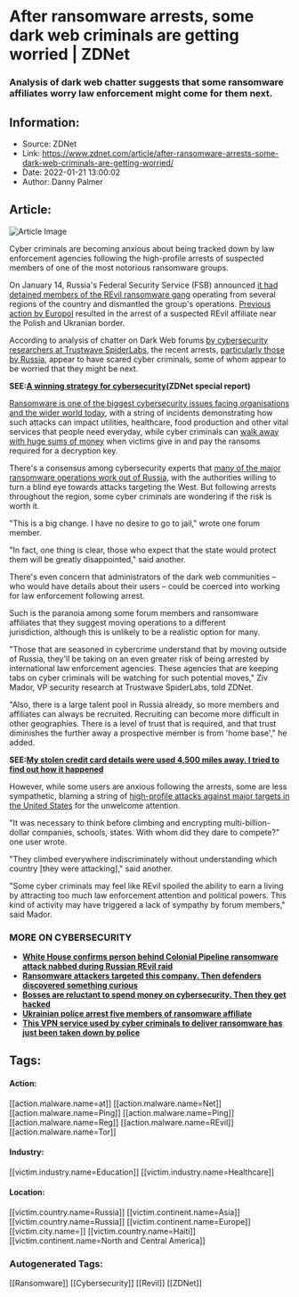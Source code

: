 # After ransomware arrests, some dark web criminals are getting worried | ZDNet
### Analysis of dark web chatter suggests that some ransomware affiliates worry law enforcement might come for them next.

## Information:
+ Source: ZDNet
+ Link: https://www.zdnet.com/article/after-ransomware-arrests-some-dark-web-criminals-are-getting-worried/
+ Date: 2022-01-21 13:00:02
+ Author: Danny Palmer


## Article:
![Article Image](https://www.zdnet.com/a/img/resize/36eacd57be8cf45d5617f398302d88af4e47917b/2021/12/06/65e99cdf-bb9a-43e6-b9f2-7bbcfab2c195/hacker-hands-typing-on-a-keyboard.jpg?width=770&height=578&fit=crop&auto=webp)

Cyber criminals are becoming anxious about being tracked down by law enforcement agencies following the high-profile arrests of suspected members of one of the most notorious ransomware groups. 

On January 14, Russia's Federal Security Service (FSB) announced [it had detained members of the REvil ransomware gang](https://www.zdnet.com/article/russian-authorities-take-down-revil-ransomware-gang/) operating from several regions of the country and dismantled the group's operations. [Previous action by Europol](https://www.zdnet.com/article/ransomware-suspected-revil-ransomware-affiliates-arrested/) resulted in the arrest of a suspected REvil affiliate near the Polish and Ukranian border. 


According to analysis of chatter on Dark Web forums [by cybersecurity researchers at Trustwave SpiderLabs](https://www.trustwave.com/en-us/resources/blogs/spiderlabs-blog/dark-web-recon-cybercriminals-fear-more-law-enforcement-action-in-the-wake-of-the-revil-takedown/), the recent arrests, [particularly those by Russia](https://www.zdnet.com/article/moscow-court-charges-8-revil-ransomware-hackers/), appear to have scared cyber criminals, some of whom appear to be worried that they might be next. 

**SEE:**[**A winning strategy for cybersecurity**](http://www.zdnet.com/topic/a-winning-strategy-for-cybersecurity/#link=%7B%22role%22:%22standard%22,%22href%22:%22http://www.zdnet.com/topic/a-winning-strategy-for-cybersecurity/%22,%22target%22:%22_blank%22,%22absolute%22:%22%22,%22linkText%22:%22%3Cstrong%3EA%20winning%20strategy%20for%20cybersecurity%3C/strong%3E%22%7D)**(ZDNet special report)**

[Ransomware is one of the biggest cybersecurity issues facing organisations and the wider world today](https://www.zdnet.com/article/have-we-reached-peak-ransomware-how-the-internets-biggest-security-problem-has-grown-and-what-happens-next/), with a string of incidents demonstrating how such attacks can impact utilities, healthcare, food production and other vital services that people need everyday, while cyber criminals can [walk away with huge sums of money](https://www.zdnet.com/article/this-company-was-hit-with-ransomware-but-didnt-have-to-pay-up-heres-how-they-did-it/) when victims give in and pay the ransoms required for a decryption key.   

There's a consensus among cybersecurity experts that [many of the major ransomware operations work out of Russia](https://www.zdnet.com/article/biden-and-putin-spar-over-cybersecurity-ransomware-at-geneva-summit/), with the authorities willing to turn a blind eye towards attacks targeting the West. But following arrests throughout the region, some cyber criminals are wondering if the risk is worth it. 

"This is a big change. I have no desire to go to jail," wrote one forum member. 






"In fact, one thing is clear, those who expect that the state would protect them will be greatly disappointed," said another. 

There's even concern that administrators of the dark web communities – who would have details about their users – could be coerced into working for law enforcement following arrest. 

Such is the paranoia among some forum members and ransomware affiliates that they suggest moving operations to a different jurisdiction, although this is unlikely to be a realistic option for many. 

"Those that are seasoned in cybercrime understand that by moving outside of Russia, they'll be taking on an even greater risk of being arrested by international law enforcement agencies. These agencies that are keeping tabs on cyber criminals will be watching for such potential moves," Ziv Mador, VP security research at Trustwave SpiderLabs, told ZDNet. 

"Also, there is a large talent pool in Russia already, so more members and affiliates can always be recruited. Recruiting can become more difficult in other geographies. There is a level of trust that is required, and that trust diminishes the further away a prospective member is from 'home base'," he added. 

**SEE:**[**My stolen credit card details were used 4,500 miles away. I tried to find out how it happened**](https://www.zdnet.com/article/my-stolen-credit-card-details-were-used-4500-miles-away-i-tried-to-find-out-how-it-happened/)

However, while some users are anxious following the arrests, some are less sympathetic, blaming a string of [high-profile attacks against major targets in the United States](https://www.zdnet.com/article/ransomware-meat-firm-jbs-says-it-paid-out-11m-after-attack/) for the unwelcome attention.

"It was necessary to think before climbing and encrypting multi-billion-dollar companies, schools, states. With whom did they dare to compete?" one user wrote. 

"They climbed everywhere indiscriminately without understanding which country [they were attacking]," said another. 

"Some cyber criminals may feel like REvil spoiled the ability to earn a living by attracting too much law enforcement attention and political powers. This kind of activity may have triggered a lack of sympathy by forum members," said Mador.  

### **MORE ON CYBERSECURITY**

* [**White House confirms person behind Colonial Pipeline ransomware attack nabbed during Russian REvil raid**](https://www.zdnet.com/article/white-house-says-person-behind-colonial-pipeline-ransomware-attack-nabbed-during-russian-raid/)
* [**Ransomware attackers targeted this company. Then defenders discovered something curious**](https://www.zdnet.com/article/ransomware-attackers-targeted-this-company-then-defenders-discovered-something-curious/)
* [**Bosses are reluctant to spend money on cybersecurity. Then they get hacked**](https://www.zdnet.com/article/too-many-bosses-are-reluctant-to-spend-money-on-cybersecurity-then-they-get-hacked/)
* [**Ukrainian police arrest five members of ransomware affiliate**](https://www.zdnet.com/article/ukrainian-police-arrest-members-of-ransomware-affiliate/)
* [**This VPN service used by cyber criminals to deliver ransomware has just been taken down by police**](https://www.zdnet.com/article/this-vpn-service-used-by-cyber-criminals-to-deliver-ransomware-has-just-been-taken-down-by-police/)





## Tags:

#### Action:
[[action.malware.name=at]] [[action.malware.name=Net]] [[action.malware.name=Ping]] [[action.malware.name=Ping]] [[action.malware.name=Reg]] [[action.malware.name=REvil]] [[action.malware.name=Tor]]

#### Industry:
[[victim.industry.name=Education]] [[victim.industry.name=Healthcare]]

#### Location:
[[victim.country.name=Russia]] [[victim.continent.name=Asia]] [[victim.country.name=Russia]] [[victim.continent.name=Europe]] [[victim.city.name=]] [[victim.country.name=Haiti]] [[victim.continent.name=North and Central America]]

### Autogenerated Tags:
[[Ransomware]] [[Cybersecurity]] [[Revil]] [[ZDNet]]

